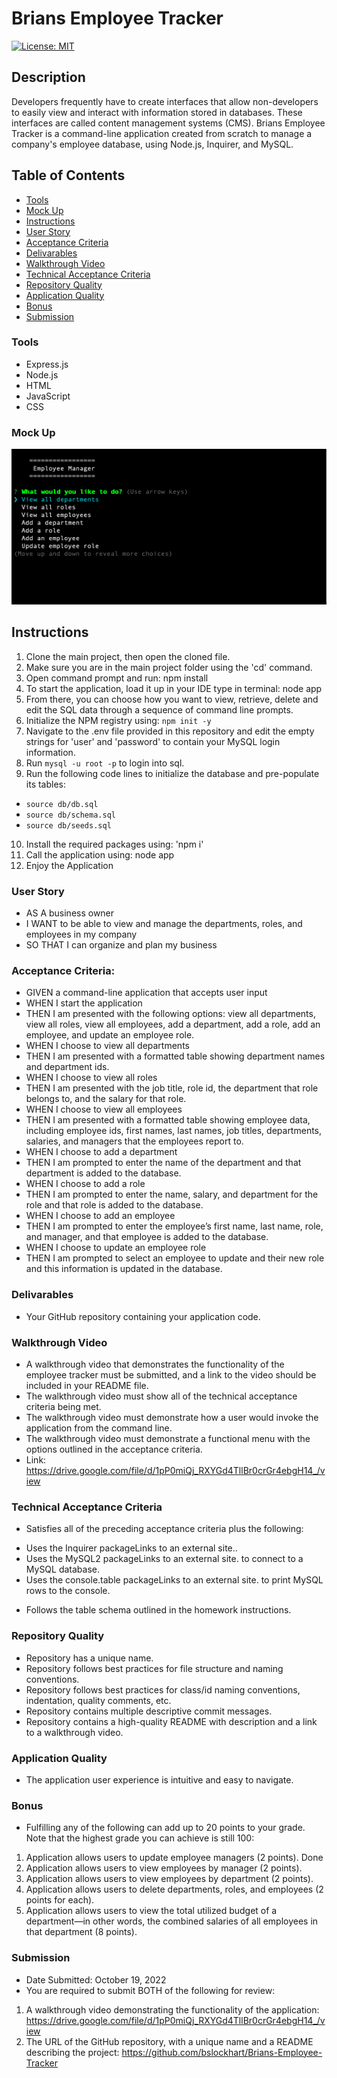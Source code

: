 # Brians Employee Tracker

[![License: MIT](https://img.shields.io/badge/License-MIT-yellow.svg)](https://opensource.org/licenses/MIT)

## Description
Developers frequently have to create interfaces that allow non-developers to easily view and interact with information stored in databases. These interfaces are called content management systems (CMS). Brians Employee Tracker is a command-line application created from scratch to manage a company's employee database, using Node.js, Inquirer, and MySQL.

## Table of Contents
* [Tools](#tools)
* [Mock Up](#Mock-Up)
* [Instructions](#Instructions)
* [User Story](#User-Story)
* [Acceptance Criteria](#Acceptance-Criteria)
* [Delivarables](#Delivarables)
* [Walkthrough Video](Walkthrough-Video)
* [Technical Acceptance Criteria](#Technical-Acceptance-Criteria)
* [Repository Quality](#Repository-Quality)
* [Application Quality](#Application-Quality)
* [Bonus](#Bonus)
* [Submission](#Submission)

### Tools
- Express.js
- Node.js
- HTML
- JavaScript
- CSS

### Mock Up
![Team Generator HTML Webpage Screenshot](./assets/images/MarkUp.png)


## Instructions
1. Clone the main project, then open the cloned file.
2. Make sure you are in the main project folder using the 'cd' command.
3. Open command prompt and run: npm install
4. To start the application, load it up in your IDE type in terminal: node app
5. From there, you can choose how you want to view, retrieve, delete and edit the SQL data through a sequence of command line prompts.
6. Initialize the NPM registry using: ```npm init -y```
7. Navigate to the .env file provided in this repository and edit the empty strings for 'user' and 'password' to contain your MySQL login information.
8. Run ```mysql -u root -p``` to login into sql.
9. Run the following code lines to initialize the database and pre-populate its tables:
- ```source db/db.sql```
- ```source db/schema.sql```
- ```source db/seeds.sql``` 
10. Install the required packages using: 'npm i'
11. Call the application using: node app
12. Enjoy the Application 


### User Story
* AS A business owner
* I WANT to be able to view and manage the departments, roles, and employees in my company
* SO THAT I can organize and plan my business

### Acceptance Criteria:
* GIVEN a command-line application that accepts user input
* WHEN I start the application
* THEN I am presented with the following options: view all departments, view all roles, view all employees, add a department, add a role, add an employee, and update an employee role.
* WHEN I choose to view all departments
* THEN I am presented with a formatted table showing department names and department ids.
* WHEN I choose to view all roles
* THEN I am presented with the job title, role id, the department that role belongs to, and the salary for that role. 
* WHEN I choose to view all employees
* THEN I am presented with a formatted table showing employee data, including employee ids, first names, last names, job titles, departments, salaries, and managers that the employees report to.
* WHEN I choose to add a department
* THEN I am prompted to enter the name of the department and that department is added to the database.
* WHEN I choose to add a role
* THEN I am prompted to enter the name, salary, and department for the role and that role is added to the database. 
* WHEN I choose to add an employee
* THEN I am prompted to enter the employee’s first name, last name, role, and manager, and that employee is added to the database. 
* WHEN I choose to update an employee role
* THEN I am prompted to select an employee to update and their new role and this information is updated in the database.

### Delivarables
* Your GitHub repository containing your application code.

### Walkthrough Video
* A walkthrough video that demonstrates the functionality of the employee tracker must be submitted, and a link to the video should be included in your README file.
* The walkthrough video must show all of the technical acceptance criteria being met.
* The walkthrough video must demonstrate how a user would invoke the application from the command line.
* The walkthrough video must demonstrate a functional menu with the options outlined in the acceptance criteria.
* Link: https://drive.google.com/file/d/1pP0miQj_RXYGd4TllBr0crGr4ebgH14_/view

### Technical Acceptance Criteria
* Satisfies all of the preceding acceptance criteria plus the following:
- Uses the Inquirer packageLinks to an external site..
- Uses the MySQL2 packageLinks to an external site. to connect to a MySQL database.
- Uses the console.table packageLinks to an external site. to print MySQL rows to the console.
* Follows the table schema outlined in the homework instructions.

### Repository Quality
* Repository has a unique name.
* Repository follows best practices for file structure and naming conventions.
* Repository follows best practices for class/id naming conventions, indentation, quality comments, etc.
* Repository contains multiple descriptive commit messages.
* Repository contains a high-quality README with description and a link to a walkthrough video.

### Application Quality
* The application user experience is intuitive and easy to navigate.

### Bonus
* Fulfilling any of the following can add up to 20 points to your grade. Note that the highest grade you can achieve is still 100:
1. Application allows users to update employee managers (2 points). Done
2. Application allows users to view employees by manager (2 points).
3. Application allows users to view employees by department (2 points).
4. Application allows users to delete departments, roles, and employees (2 points for each).
5. Application allows users to view the total utilized budget of a department—in other words, the combined salaries of all employees in that department (8 points).

### Submission
* Date Submitted: October 19, 2022
* You are required to submit BOTH of the following for review: 
1. A walkthrough video demonstrating the functionality of the application: https://drive.google.com/file/d/1pP0miQj_RXYGd4TllBr0crGr4ebgH14_/view
2. The URL of the GitHub repository, with a unique name and a README describing the project: https://github.com/bslockhart/Brians-Employee-Tracker